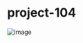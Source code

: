 # project-104

![image](https://user-images.githubusercontent.com/63299443/111964794-00e02700-8b1b-11eb-966d-700ae4c6a84b.png)
